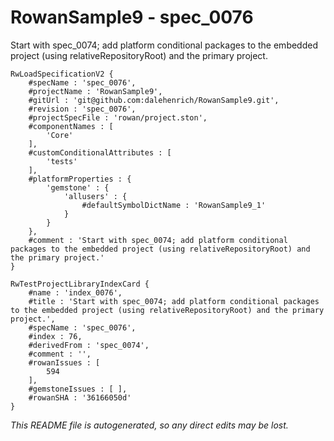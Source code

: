 # RowanSample9 - spec_0076
Start with spec_0074; add platform conditional packages to the embedded project (using relativeRepositoryRoot) and the primary project.
```
RwLoadSpecificationV2 {
	#specName : 'spec_0076',
	#projectName : 'RowanSample9',
	#gitUrl : 'git@github.com:dalehenrich/RowanSample9.git',
	#revision : 'spec_0076',
	#projectSpecFile : 'rowan/project.ston',
	#componentNames : [
		'Core'
	],
	#customConditionalAttributes : [
		'tests'
	],
	#platformProperties : {
		'gemstone' : {
			'allusers' : {
				#defaultSymbolDictName : 'RowanSample9_1'
			}
		}
	},
	#comment : 'Start with spec_0074; add platform conditional packages to the embedded project (using relativeRepositoryRoot) and the primary project.'
}

RwTestProjectLibraryIndexCard {
	#name : 'index_0076',
	#title : 'Start with spec_0074; add platform conditional packages to the embedded project (using relativeRepositoryRoot) and the primary project.',
	#specName : 'spec_0076',
	#index : 76,
	#derivedFrom : 'spec_0074',
	#comment : '',
	#rowanIssues : [
		594
	],
	#gemstoneIssues : [ ],
	#rowanSHA : '36166050d'
}
```

*This README file is autogenerated, so any direct edits may be lost.*
